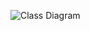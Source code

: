![Class Diagram](https://www.plantuml.com/plantuml/proxy?src=https://raw.githubusercontent.com/IIAu2/IIAu2/1-implement-mods-uml-diagram/modlist/UML/modlist.puml)
